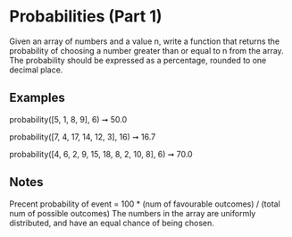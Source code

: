 # Probabilities (Part 1)

Given an array of numbers and a value n, write a function that returns the probability of choosing a number greater than or equal to n from the array. The probability should be expressed as a percentage, rounded to one decimal place.

## Examples

probability([5, 1, 8, 9], 6) ➞ 50.0

probability([7, 4, 17, 14, 12, 3], 16) ➞ 16.7

probability([4, 6, 2, 9, 15, 18, 8, 2, 10, 8], 6) ➞ 70.0

## Notes

Precent probability of event = 100 \* (num of favourable outcomes) / (total num of possible outcomes)
The numbers in the array are uniformly distributed, and have an equal chance of being chosen.
